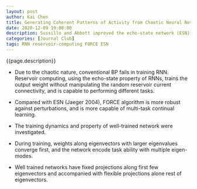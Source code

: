 ```yaml
---
layout: post
author: Kai Chen
title: Generating Coherent Patterns of Activity from Chaotic Neural Networks
date: 2020-12-09 19:00:00
description: Sussillo and Abbott improved the echo-state network (ESN) with FORCE algorithm, which is more robust again noise and perturbations. They also provided the analysis of train dynamics and reverse-engineering of network dynamics for reservoir network generating coherent patterns.
categories: [Journal Club]
tags: RNN reservoir-computing FORCE ESN
---
```


<p>{{page.description}}</p>

- Due to the chaotic nature, conventional BP fails in training RNN. Reservoir computing, using the echo-state property of RNNs, trains the output weight without manipulating the random reservoir current connectivity, and is capable to performing different tasks.

- Compared with ESN (Jaeger 2004), FORCE algorithm is more robust against perturbations, and is more capable of multi-task continual learning.

- The training dynamics and property of well-trained network were investigated.
  
- During training, weights along eigenvectors with larger eigenvalues converge first, and the network encode task ability with multiple eigen-modes.

- Well trained networks have fixed projections along first few eigenvectors and accompanied with flexible projections alone rest of eigenvectors.